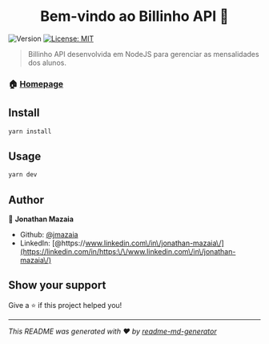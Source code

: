 <h1 align="center">Bem-vindo ao Billinho API 👋</h1>
<p>
  <img alt="Version" src="https://img.shields.io/badge/version-1.0.0-blue.svg?cacheSeconds=2592000" />
  <a href="#" target="_blank">
    <img alt="License: MIT" src="https://img.shields.io/badge/License-MIT-yellow.svg" />
  </a>
</p>

> Billinho API desenvolvida em NodeJS para gerenciar as mensalidades dos alunos.

### 🏠 [Homepage](https://github.com/jmazaia/billinho-api)

## Install

```sh
yarn install
```

## Usage

```sh
yarn dev
```

## Author

👤 **Jonathan Mazaia**

* Github: [@jmazaia](https://github.com/jmazaia)
* LinkedIn: [@https:\/\/www.linkedin.com\/in\/jonathan-mazaia\/](https://linkedin.com/in/https:\/\/www.linkedin.com\/in\/jonathan-mazaia\/)

## Show your support

Give a ⭐️ if this project helped you!

***
_This README was generated with ❤️ by [readme-md-generator](https://github.com/kefranabg/readme-md-generator)_
